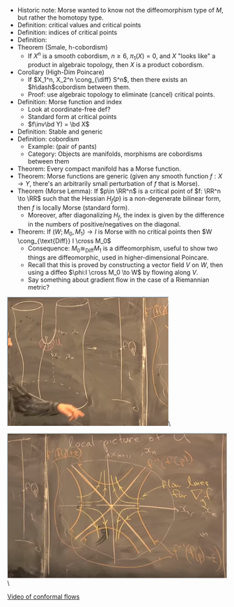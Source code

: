 - Historic note: Morse wanted to know not the diffeomorphism type of $M$, but rather the homotopy type.
- Definition: critical values and critical points
- Definition: indices of critical points
- Definition:
- Theorem (Smale, h-cobordism)
  - If $X^n$ is a smooth cobordism, $n\geq 6$, $\pi_1(X) = 0$, and $X$ "looks like" a product in algebraic topology, then $X$ is a product cobordism.
- Corollary (High-Dim Poincare)
  - If $X_1^n, X_2^n \cong_{\diff} S^n$, then there exists an $h\dash$cobordism between them.
  - Proof: use algebraic topology to eliminate (cancel) critical points.
- Definition: Morse function and index
  - Look at coordinate-free def?
  - Standard form at critical points
  - $f\inv\bd Y) = \bd X$
- Definition: Stable and generic
- Definition: cobordism
  - Example: (pair of pants)
  - Category: Objects are manifolds, morphisms are cobordisms between them
- Theorem: Every compact manifold has a Morse function.
- Theorem: Morse functions are generic (given any smooth function $f: X\to Y$, there's an arbitrarily small perturbation of $f$ that is Morse).
- Theorem (Morse Lemma): If $p\in \RR^n$ is a critical point of $f: \RR^n \to \RR$ such that the Hessian $H_f(p)$ is a non-degenerate bilinear form, then $f$ is locally Morse (standard form).
  - Moreover, after diagonalizing $H_f$, the index is given by the difference in the numbers of positive/negatives on the diagonal.
- Theorem: If $(W; M_0, M_1) \to I$ is Morse with no critical points then $W \cong_{\text{Diff}} I \cross M_0$
  - Consequence: $M_0 \cong_{\text{Diff}} M_1$ is a diffeomorphism, useful to show two things are diffeomorphic, used in higher-dimensional Poincare.
  - Recall that this is proved by constructing a vector field $V$ on $W$, then using a diffeo $\phi:I \cross M_0 \to W$ by flowing along $V$.
  - Say something about gradient flow in the case of a Riemannian metric?

![Image](figures/2020-03-30-22:49.png)\

![Image](figures/2020-03-30-22:50.png)\

[Video of conformal flows](https://youtu.be/mIUi1zIUQJw?t=42)
